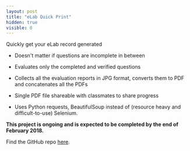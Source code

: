 ```yaml
---
layout: post
title: "eLab Quick Print"
hidden: true
visible: 0
---
```

Quickly get your eLab record generated

- Doesn't matter if questions are incomplete in between

- Evaluates only the completed and verified questions

- Collects all the evaluation reports in JPG format, converts them to PDF and concatenates all the PDFs

- Single PDF file shareable with classmates to share progress

- Uses Python requests, BeautifulSoup instead of (resource heavy and difficult-to-use) Selenium.

**This project is ongoing and is expected to be completed by the end of February 2018.**

Find the GitHub repo <a href="https://github.com/rounakdatta/elab-quick-print">here</a>.